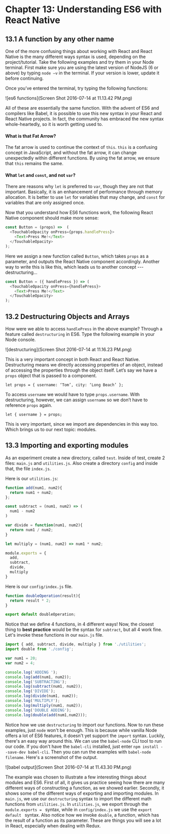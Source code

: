 # Chapter 13: Understanding ES6 with React Native


## 13.1 A function by any other name

One of the more confusing things about working with React and React Native is the many different ways syntax is used, depending on the project/tutorial. Take the following examples and try them in your Node terminal. First make sure you are using the latest version of NodeJS (6 or above) by typing `node –v` in the terminal. If your version is lower, update it before continuing.

Once you’ve entered the terminal, try typing the following functions:

![es6 functions](Screen Shot 2016-07-14 at 11.13.42 PM.png)

All of these are essentially the same function. With the advent of ES6 and compilers like Babel, it is possible to use this new syntax in your React and React Native projects. In fact, the community has embraced the new syntax whole-heartedly, so it is worth getting used to.

#### What is that Fat Arrow?

The fat arrow is used to continue the context of `this`. `this` is a confusing concept in JavaScript, and without the fat arrow, it can change unexpectedly within different functions. By using the fat arrow, we ensure that `this` remains the same. 

#### What `let` and `const`, and not `var`?

There are reasons why `let` is preferred to `var`, though they are not that important. Basically, it is an enhancement of performance through memory allocation. It is better to use `let` for variables that may change, and `const` for variables that are only assigned once.

Now that you understand how ES6 functions work, the following React Native component should make more sense: 

```javascript
const Button = (props) =>  (
  <TouchableOpacity onPress={props.handlePress}>
	<Text>Press Me!</Text>
  </TouchableOpacity>
);
```

Here we assign a new function called `Button`, which takes `props` as a parameter, and outputs the React Native component accordingly. Another way to write this is like this, which leads us to another concept --- destructuring…

```javascript
const Button = ({ handlePress }) => (
  <TouchableOpacity onPress={handlePress}>
	<Text>Press Me!</Text>
  </TouchableOpacity>
);
```

## 13.2 Destructuring Objects and Arrays

How were we able to access `handlePress` in the above example? Through a feature called `destructuring` in ES6. Type the following example in your Node console.

![destructuring](Screen Shot 2016-07-14 at 11.16.23 PM.png)

This is a very important concept in both React and React Native. Destructuring means we directly accessing properties of an object, instead of accessing the properties through the object itself. Let’s say we have a `props` object that is passed to a component.

```
let props = { username: ‘Tom’, city: ‘Long Beach’ };
```
To access `username` we would have to type `props.username`. With destructuring, however, we can assign `username` so we don’t have to reference `props` again. 

```let { username } = props;```

This is very important, since we import are dependencies in this way too. Which brings us to our next topic: modules.

## 13.3 Importing and exporting modules

As an experiment create a new directory, called `test`. Inside of test, create 2 files: `main.js` and `utilities.js`. Also create a directory `config` and inside that, the file `index.js`. 

Here is our `utilities.js`:

```javascript
function add(num1, num2){
  return num1 + num2;
};

const subtract = (num1, num2) => (
  num1 - num2
)

var divide = function(num1, num2){
  return num1 / num2;
}

let multiply = (num1, num2) => num1 * num2;

module.exports = {
  add,
  subtract,
  divide,
  multiply
}
```

Here is our `config/index.js` file.

```javascript
function doubleOperation(result){
  return result * 2;
}

export default doubleOperation;
```
Notice that we define 4 functions, in 4 different ways! Now, the closest thing to **best practice** would be the syntax for `subtract`, but all 4 work fine. Let's invoke these functions in our `main.js` file.


```javascript
import { add, subtract, divide, multiply } from './utilities';
import double from './config';

var num1 = 20;
var num2 = 4;

console.log('ADDING ');
console.log(add(num1, num2));
console.log('SUBTRACTING');
console.log(subtract(num1, num2));
console.log('DIVIDE');
console.log(divide(num1, num2));
console.log('MULTIPLY');
console.log(multiply(num1, num2));
console.log('DOUBLE ADDING');
console.log(double(add(num1,num2)));
```

Notice how we use `destructuring` to import our functions. Now to run these examples, just `node` won't be enough. This is because while vanilla Node offers a lot of ES6 features, it doesn't yet support the `import` syntax. Luckily, there's an easy way around this. We can use the `babel-node` CLI tool to run our code. If you don't have the `babel-cli` installed, just enter ```npm install --save-dev babel-cli```. Then you can run the examples with `babel-node filename`. Here's a screenshot of the output.

![babel output](Screen Shot 2016-07-14 at 11.43.30 PM.png)

The example was chosen to illustrate a few interesting things about modules and ES6. First of all, it gives us practice seeing how there are many different ways of constructing a function, as we showed earlier. Secondly, it shows some of the different ways of exporting and importing modules. In `main.js`, we use our `destructuring` syntax to import the different math functions from `utilities.js`. In `utilities.js`, we export through the `module.exports = ` syntax, while in `config/index.js` we use the `export default ` syntax. Also notice how we invoke `double`, a function, which has the result of a function as its parameter. These are things you will see a lot in React, especially when dealing with Redux.




